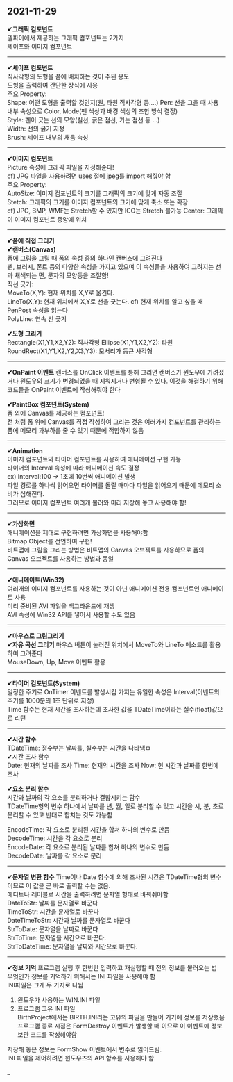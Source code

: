 2021-11-29  
----------  

__✔그래픽 컴포넌트__  
델파이에서 제공하는 그래픽 컴포넌트는 2가지  
셰이프와 이미지 컴포넌트  

-------------------
__✔셰이프 컴포넌트__  
직사각형의 도형을 폼에 배치하는 것이 주된 용도  
도형을 출력하여 간단한 장식에 사용  
주요 Property:  
Shape: 어떤 도형을 출력할 것인지(원, 타원 직사각형 등....)
Pen: 선을 그을 때 사용 내부 속성으로 Color, Mode(펜 색상과 배경 색상의 조합 방식 결정)  
Style: 펜이 긋는 선의 모양(실선, 굵은 점선, 가는 점선 등 ...)  
Width: 선의 굵기 지정  
Brush: 셰이프 내부의 채움 속성  

-------------------

__✔이미지 컴포넌트__  
Picture 속성에 그래픽 파일을 지정해준다!  
cf) JPG 파일을 사용하려면 uses 절에 jpeg를 import 해줘야 함  
주요 Property:  
AutoSize: 이미지 컴포넌트의 크기를 그래픽의 크기에 맞게 자동 조절  
Stetch: 그래픽의 크기를 이미지 컴포넌트의 크기에 맞게 축소 또는 확장  
cf) JPG, BMP, WMF는 Stretch할 수 있지만 ICO는 Stretch 불가능
Center: 그래픽이 이미지 컴포넌트 중앙에 위치  

--------------------------------------
__✔폼에 직접 그리기__  
__✔캔버스(Canvas)__  
폼에 그림을 그릴 때 폼의 속성 중의 하나인 캔버스에 그려진다  
펜, 브러시, 폰트 등의 다양한 속성을 가지고 있으며 이 속성들을 사용하여 그려지는 선과 채색되는 면, 문자의 모양등을 조절함!  
직선 긋기:  
MoveTo(X,Y): 현재 위치를 X,Y로 옮긴다.  
LineTo(X,Y): 현재 위치에서 X,Y로 선을 긋는다.
cf) 현재 위치를 알고 싶을 때 PenPost 속성을 읽는다  
PolyLine: 연속 선 긋기  

__✔도형 그리기__  
Rectangle(X1,Y1,X2,Y2): 직사각형
Ellipse(X1,Y1,X2,Y2): 타원  
RoundRect(X1,Y1,X2,Y2,X3,Y3): 모서리가 둥근 사각형  

---------------------
__✔OnPaint 이벤트__
캔버스를 OnClick 이벤트를 통해 그리면 캔버스가 윈도우에 가려졌거나 윈도우의 크기가 변경되었을 때 지워지거나 변형될 수 있다. 이것을 해결하기 위해 코드들을 OnPaint 이벤트에 작성해줘야 한다  

__✔PaintBox 컴포넌트(System)__  
폼 외에 Canvas를 제공하는 컴포넌트!  
전 처럼 폼 위에 Canvas를 직접 작성하여 그리는 것은 여러가지 컴포넌트를 관리하는 폼에 메모리 과부하를 줄 수 있기 때문에 적합하지 않음

-----------------
__✔Animation__  
이미지 컴포넌트와 타이머 컴포넌트를 사용하여 애니메이션 구현 가능  
타이머의 Interval 속성에 따라 애니메이션 속도 결정  
ex) Interval:100 -> 1초에 10번씩 애니메이션 발생  
파일 경로를 하나씩 읽어오면 타이머를 돌릴 때마다 파일을 읽어오기 때문에 메모리 소비가 심해진다.  
그러므로 이미지 컴포넌트 여러개 불러와 미리 저장해 놓고 사용해야 함!  

-------

__✔가상화면__  
애니메이션을 제대로 구현하려면 가상화면을 사용해야함  
Bitmap Object를 선언하여 구현!  
비트맵에 그림을 그리는 방법은 비트맵의 Canvas 오브젝트를 사용하므로 폼의 Canvas 오브젝트를 사용하는 방법과 동일  

----------------

__✔애니메이트(Win32)__  
여러개의 이미지 컴포넌트를 사용하는 것이 아닌 애니메이션 전용 컴포넌트인 애니메이트 사용  
미리 준비된 AVI 파일을 백그라운드에 재생  
AVI 속성에 Win32 API를 넣어서 사용할 수도 있음  

---------
__✔마우스로 그림그리기__  
__✔자유 곡선 그리기__
마우스 버튼이 눌러진 위치에서 MoveTo와 LineTo 메소드를 활용하여 그려준다  
MouseDown, Up, Move 이벤트 활용   

----------------------------
__✔타이머 컴포넌트(System)__  
일정한 주기로 OnTimer 이벤트를 발생시킴
가지는 유일한 속성은 Interval(이벤트의 주기를 1000분의 1초 단위로 지정)  
Time 함수는 현재 시간을 조사하는데 조사한 값을 TDateTime이라는 실수(float)값으로 리턴  

--------------
__✔시간 함수__  
TDateTime: 정수부는 날짜를, 실수부는 시간을 나타냄ㅁ  
✔시간 조사 함수  
Date: 현재의 날짜를 조사
Time: 현재의 시간을 조사
Now: 현 시간과 날짜를 한번에 조사  

__✔요소 분리 함수__  
시간과 날짜의 각 요소를 분리하거나 결합시키는 함수  
TDateTime형의 변수 하나에서 날짜를 년, 월, 일로 분리할 수 있고 시간을 시, 분, 초로 분리할 수 있고 반대로 합치는 것도 가능함  

EncodeTime: 각 요소로 분리된 시간을 합쳐 하나의 변수로 만듬  
DecodeTime: 시간을 각 요소로 분리  
EncodeDate: 각 요소로 분리된 날짜를 합쳐 하나의 변수로 만듬  
DecodeDate: 날짜를 각 요소로 분리  

-------------------

__✔문자열 변환 함수__
Time이나 Date 함수에 의해 조사된 시간은 TDateTime형의 변수이므로 이 값을 곧 바로 출력할 수는 없음.  
에디트나 레이블로 시간을 출력하려면 문자열 형태로 바꿔줘야함  
DateToStr: 날짜를 문자열로 바꾼다  
TimeToStr: 시간을 문자열로 바꾼다  
DateTimeToStr: 시간과 날짜를 문자열로 바꾼다  
StrToDate: 문자열을 날짜로 바꾼다  
StrToTime: 문자열을 시간으로 바꾼다.  
StrToDateTime: 문자열을 날짜와 시간으로 바꾼다.  

------------------

__✔정보 기억__
프로그램 실행 후 한번만 입력하고 재실행할 때 전의 정보를 불러오는 법  
무엇인가 정보를 기억하기 위해서는 INI 파일을 사용해야 함  
INI파일은 크게 두 가지로 나뉨  
1. 윈도우가 사용하는 WIN.INI 파일  
2. 프로그램 고유 INI 파일  
BirthProject에서는 BIRTH.INI라는 고유의 파일을 만들어 거기에 정보를 저장했음  
프로그램 종료 시점은 FormDestroy 이벤트가 발생할 때 이므로 이 이벤트에 정보 보관 코드를 작성해야함  

저장해 놓은 정보는 FormShow 이벤트에서 변수로 읽어드림.  
INI 파일을 제어하려면 윈도우즈의 API 함수를 사용해야 함  


_



